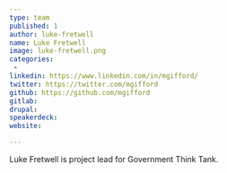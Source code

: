 ```yaml
---
type: team
published: 1
author: luke-fretwell
name: Luke Fretwell
image: luke-fretwell.png
categories:
 - 
linkedin: https://www.linkedin.com/in/mgifford/
twitter: https://twitter.com/mgifford
github: https://github.com/mgifford
gitlab: 
drupal: 
speakerdeck: 
website: 

---
```


Luke Fretwell is project lead for Government Think Tank.